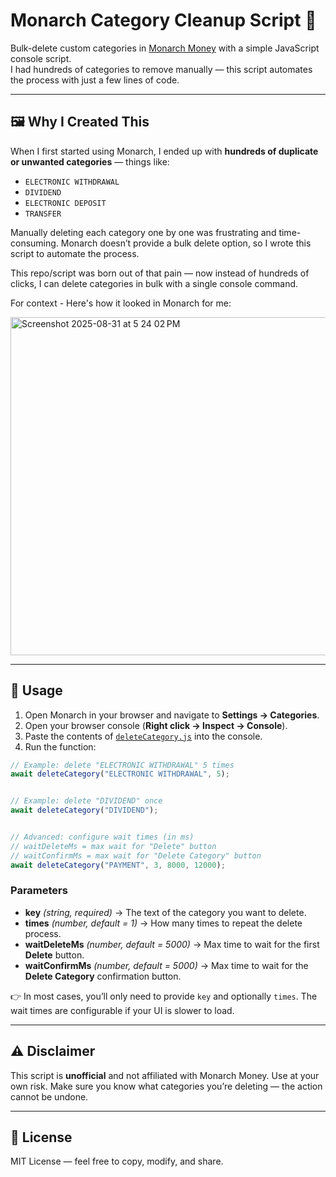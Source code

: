 # Monarch Category Cleanup Script 🧹

Bulk-delete custom categories in [Monarch Money](https://monarchmoney.com/) with a simple JavaScript console script.  
I had hundreds of categories to remove manually — this script automates the process with just a few lines of code.

---

## 🖼️ Why I Created This

When I first started using Monarch, I ended up with **hundreds of duplicate or unwanted categories** — things like:

- `ELECTRONIC WITHDRAWAL`
- `DIVIDEND`
- `ELECTRONIC DEPOSIT`
- `TRANSFER`

Manually deleting each category one by one was frustrating and time-consuming. Monarch doesn’t provide a bulk delete option, so I wrote this script to automate the process.

This repo/script was born out of that pain — now instead of hundreds of clicks, I can delete categories in bulk with a single console command.

For context - Here's how it looked in Monarch for me:

<img width="541" alt="Screenshot 2025-08-31 at 5 24 02 PM" src="https://github.com/user-attachments/assets/5fd01489-17cc-4e09-965b-ffcffb8f4a74" />

---

## 🚀 Usage


1. Open Monarch in your browser and navigate to **Settings → Categories**.
2. Open your browser console (**Right click → Inspect → Console**).
3. Paste the contents of [`deleteCategory.js`](deleteCategory.js) into the console.
4. Run the function:


```js
// Example: delete "ELECTRONIC WITHDRAWAL" 5 times
await deleteCategory("ELECTRONIC WITHDRAWAL", 5);


// Example: delete "DIVIDEND" once
await deleteCategory("DIVIDEND");


// Advanced: configure wait times (in ms)
// waitDeleteMs = max wait for "Delete" button
// waitConfirmMs = max wait for "Delete Category" button
await deleteCategory("PAYMENT", 3, 8000, 12000);
```


### Parameters
- **key** *(string, required)* → The text of the category you want to delete.
- **times** *(number, default = 1)* → How many times to repeat the delete process.
- **waitDeleteMs** *(number, default = 5000)* → Max time to wait for the first **Delete** button.
- **waitConfirmMs** *(number, default = 5000)* → Max time to wait for the **Delete Category** confirmation button.


👉 In most cases, you’ll only need to provide `key` and optionally `times`. The wait times are configurable if your UI is slower to load.


---


## ⚠️ Disclaimer


This script is **unofficial** and not affiliated with Monarch Money.
Use at your own risk. Make sure you know what categories you’re deleting — the action cannot be undone.


---


## 📜 License


MIT License — feel free to copy, modify, and share.
